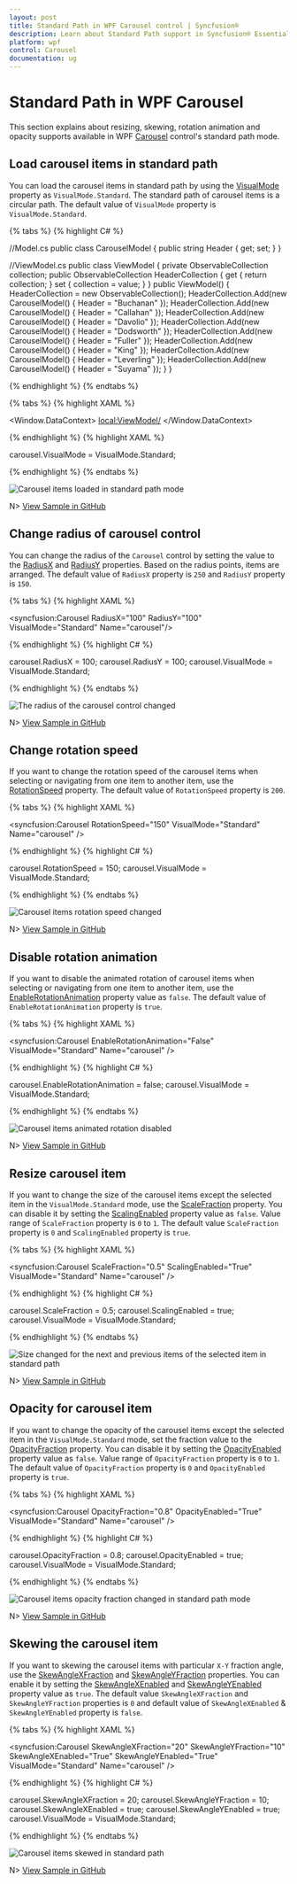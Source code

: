 ```yaml
---
layout: post
title: Standard Path in WPF Carousel control | Syncfusion®
description: Learn about Standard Path support in Syncfusion® Essential Studio® WPF Carousel control, its elements and more details.
platform: wpf
control: Carousel
documentation: ug
---
```


# Standard Path in WPF Carousel

This section explains about resizing, skewing, rotation animation and opacity supports available in WPF [Carousel](https://help.syncfusion.com/cr/wpf/Syncfusion.Windows.Shared.Carousel.html) control's standard path mode.

## Load carousel items in standard path

You can load the carousel items in standard path by using the [VisualMode](https://help.syncfusion.com/cr/wpf/Syncfusion.Windows.Shared.Carousel.html#Syncfusion_Windows_Shared_Carousel_VisualMode) property as `VisualMode.Standard`. The standard path of carousel items is a circular path. The default value of `VisualMode` property is `VisualMode.Standard`.

{% tabs %}
{% highlight C# %}

//Model.cs
public class CarouselModel {
	public string Header { get; set; }
}

//ViewModel.cs
public class ViewModel {
	private ObservableCollection<CarouselModel> collection;
	public ObservableCollection<CarouselModel> HeaderCollection
	{
		get {
			return collection;
		}
		set {
			collection = value;
		}
	}
	public ViewModel() {
		HeaderCollection = new ObservableCollection<CarouselModel>();
		HeaderCollection.Add(new CarouselModel() { Header = "Buchanan" });
		HeaderCollection.Add(new CarouselModel() { Header = "Callahan" });
		HeaderCollection.Add(new CarouselModel() { Header = "Davolio" });
		HeaderCollection.Add(new CarouselModel() { Header = "Dodsworth" });
		HeaderCollection.Add(new CarouselModel() { Header = "Fuller" });
		HeaderCollection.Add(new CarouselModel() { Header = "King" });
		HeaderCollection.Add(new CarouselModel() { Header = "Leverling" });
		HeaderCollection.Add(new CarouselModel() { Header = "Suyama" });
	}
}

{% endhighlight %}
{% endtabs %}

{% tabs %}
{% highlight XAML %}

<Window.DataContext>
    <local:ViewModel/>
</Window.DataContext>

<Grid>
    <syncfusion:Carousel Name="Carousel" 
                         VisualMode="Standard"
                         ItemsSource="{Binding HeaderCollection}">
        <syncfusion:Carousel.ItemTemplate>
            <DataTemplate>
                <Border Height="50" 
                        Width="100" 
                        BorderBrush="Purple" 
                        BorderThickness="5"
                        Background="LightBlue">
                    <TextBlock HorizontalAlignment="Center" 
                               VerticalAlignment="Center" 
                               Text="{Binding Header}"/>
                </Border>
            </DataTemplate>
        </syncfusion:Carousel.ItemTemplate>
    </syncfusion:Carousel>
</Grid>

{% endhighlight %}
{% highlight XAML %}

carousel.VisualMode = VisualMode.Standard;

{% endhighlight %}
{% endtabs %}

![Carousel items loaded in standard path mode](Getting-Started_images/wpf-carousel-item-binding.png)

N> [View Sample in GitHub](https://github.com/SyncfusionExamples/syncfusion-wpf-carousel-examples/tree/master/Samples/StandardPath)

## Change radius of carousel control

You can change the radius of the `Carousel` control by setting the value to the [RadiusX](https://help.syncfusion.com/cr/wpf/Syncfusion.Windows.Shared.Carousel.html#Syncfusion_Windows_Shared_Carousel_RadiusX) and [RadiusY](https://help.syncfusion.com/cr/wpf/Syncfusion.Windows.Shared.Carousel.html#Syncfusion_Windows_Shared_Carousel_RadiusY) properties. Based on the radius points, items are arranged. The default value of `RadiusX` property is `250` and `RadiusY` property is `150`. 

{% tabs %}
{% highlight XAML %}

<syncfusion:Carousel RadiusX="100" 
                     RadiusY="100" 
                     VisualMode="Standard"
                     Name="carousel"/>

{% endhighlight %}
{% highlight C# %}

carousel.RadiusX = 100;
carousel.RadiusY = 100;
carousel.VisualMode = VisualMode.Standard;

{% endhighlight %}
{% endtabs %}

![The radius of the carousel control changed](Getting-Started_images/radius.png)

N> [View Sample in GitHub](https://github.com/SyncfusionExamples/syncfusion-wpf-carousel-examples/tree/master/Samples/StandardPath)

## Change rotation speed

If you want to change the rotation speed of the carousel items when selecting or navigating from one item to another item, use the [RotationSpeed](https://help.syncfusion.com/cr/wpf/Syncfusion.Windows.Shared.Carousel.html#Syncfusion_Windows_Shared_Carousel_RotationSpeed) property. The default value of `RotationSpeed` property is `200`.

{% tabs %}
{% highlight XAML %}

<syncfusion:Carousel RotationSpeed="150"
                     VisualMode="Standard"
                     Name="carousel" />

{% endhighlight %}
{% highlight C# %}

carousel.RotationSpeed = 150;
carousel.VisualMode = VisualMode.Standard;

{% endhighlight %}
{% endtabs %}

![Carousel items rotation speed changed](Rotation-images/RotationSpeed.gif)

N> [View Sample in GitHub](https://github.com/SyncfusionExamples/syncfusion-wpf-carousel-examples/tree/master/Samples/StandardPath)

## Disable rotation animation

If you want to disable the animated rotation of carousel items when selecting or navigating from one item to another item, use the [EnableRotationAnimation](https://help.syncfusion.com/cr/wpf/Syncfusion.Windows.Shared.Carousel.html#Syncfusion_Windows_Shared_Carousel_EnableRotationAnimation) property value as `false`. The default value of `EnableRotationAnimation` property is `true`.

{% tabs %}
{% highlight XAML %}

<syncfusion:Carousel EnableRotationAnimation="False" 
                     VisualMode="Standard"
                     Name="carousel" />

{% endhighlight %}
{% highlight C# %}

carousel.EnableRotationAnimation = false;
carousel.VisualMode = VisualMode.Standard;

{% endhighlight %}
{% endtabs %}

![Carousel items animated rotation disabled](Rotation-images/EnableRotationAnimation.gif)

N> [View Sample in GitHub](https://github.com/SyncfusionExamples/syncfusion-wpf-carousel-examples/tree/master/Samples/StandardPath)

## Resize carousel item

If you want to change the size of the carousel items except the selected item in the `VisualMode.Standard` mode, use the [ScaleFraction](https://help.syncfusion.com/cr/wpf/Syncfusion.Windows.Shared.Carousel.html#Syncfusion_Windows_Shared_Carousel_ScaleFraction) property. You can disable it by setting the [ScalingEnabled](https://help.syncfusion.com/cr/wpf/Syncfusion.Windows.Shared.Carousel.html#Syncfusion_Windows_Shared_Carousel_ScalingEnabled) property value as `false`. Value range of `ScaleFraction` property is `0` to `1`. The default value `ScaleFraction` property is `0` and `ScalingEnabled` property is `true`.

{% tabs %}
{% highlight XAML %}

<syncfusion:Carousel ScaleFraction="0.5" 
                     ScalingEnabled="True"
                     VisualMode="Standard"
                     Name="carousel" />

{% endhighlight %}
{% highlight C# %}

carousel.ScaleFraction = 0.5;
carousel.ScalingEnabled = true;
carousel.VisualMode = VisualMode.Standard;

{% endhighlight %}
{% endtabs %}

![Size changed for the next and previous items of the selected item in standard path](Scaling-Opacity-and-Skewing-Support_images/ScaleFraction.gif)

N> [View Sample in GitHub](https://github.com/SyncfusionExamples/syncfusion-wpf-carousel-examples/tree/master/Samples/StandardPath)

## Opacity for carousel item

If you want to change the opacity of the carousel items except the selected item in the `VisualMode.Standard` mode, set the fraction value to the [OpacityFraction](https://help.syncfusion.com/cr/wpf/Syncfusion.Windows.Shared.Carousel.html#Syncfusion_Windows_Shared_Carousel_OpacityFraction) property. You can disable it by setting the [OpacityEnabled](https://help.syncfusion.com/cr/wpf/Syncfusion.Windows.Shared.Carousel.html#Syncfusion_Windows_Shared_Carousel_OpacityEnabled) property value as `false`. Value range of `OpacityFraction` property is `0` to `1`. The default value of `OpacityFraction` property is `0` and `OpacityEnabled` property is `true`.

{% tabs %}
{% highlight XAML %}

<syncfusion:Carousel OpacityFraction="0.8"
                     OpacityEnabled="True"
                     VisualMode="Standard"
                     Name="carousel" />

{% endhighlight %}
{% highlight C# %}

carousel.OpacityFraction = 0.8;
carousel.OpacityEnabled = true;
carousel.VisualMode = VisualMode.Standard;

{% endhighlight %}
{% endtabs %}

![Carousel items opacity fraction changed in standard path mode](Rotation-images/OpacityFraction.png)

N> [View Sample in GitHub](https://github.com/SyncfusionExamples/syncfusion-wpf-carousel-examples/tree/master/Samples/StandardPath)

## Skewing the carousel item

If you want to skewing the carousel items with particular `X-Y` fraction angle, use the [SkewAngleXFraction](https://help.syncfusion.com/cr/wpf/Syncfusion.Windows.Shared.Carousel.html#Syncfusion_Windows_Shared_Carousel_SkewAngleXFraction) and [SkewAngleYFraction](https://help.syncfusion.com/cr/wpf/Syncfusion.Windows.Shared.Carousel.html#Syncfusion_Windows_Shared_Carousel_SkewAngleYFraction) properties. You can enable it by setting the [SkewAngleXEnabled](https://help.syncfusion.com/cr/wpf/Syncfusion.Windows.Shared.Carousel.html#Syncfusion_Windows_Shared_Carousel_SkewAngleXEnabled) and [SkewAngleYEnabled](https://help.syncfusion.com/cr/wpf/Syncfusion.Windows.Shared.Carousel.html#Syncfusion_Windows_Shared_Carousel_SkewAngleYEnabled) property value as `true`. The default value `SkewAngleXFraction` and `SkewAngleYFraction` properties is `0` and default value of `SkewAngleXEnabled` & `SkewAngleYEnabled` property is `false`.

{% tabs %}
{% highlight XAML %}

<syncfusion:Carousel SkewAngleXFraction="20"
                     SkewAngleYFraction="10" 
                     SkewAngleXEnabled="True"
                     SkewAngleYEnabled="True"
                     VisualMode="Standard"
                     Name="carousel" />

{% endhighlight %}
{% highlight C# %}

carousel.SkewAngleXFraction = 20;
carousel.SkewAngleYFraction = 10;
carousel.SkewAngleXEnabled = true;
carousel.SkewAngleYEnabled = true;
carousel.VisualMode = VisualMode.Standard;

{% endhighlight %}
{% endtabs %}

![Carousel items skewed in standard path](Scaling-Opacity-and-Skewing-Support_images/SkewAngleXY.png)

N> [View Sample in GitHub](https://github.com/SyncfusionExamples/syncfusion-wpf-carousel-examples/tree/master/Samples/StandardPath)
